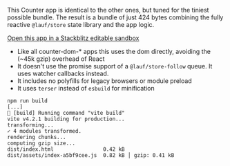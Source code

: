 This Counter app is identical to the other ones, but tuned for the tiniest possible bundle. The result is a bundle of just 424 bytes combining the fully reactive `@lauf/store` state library and the app logic.

[Open this app in a Stackblitz editable sandbox](https://stackblitz.com/github/cefn/watchable/tree/main/apps/counter-dom-tiny?file=src/main.js)

- Like all counter-dom-\* apps this uses the dom directly, avoiding the (~45k gzip) overhead of React
- It doesn't use the promise support of a `@lauf/store-follow` queue. It uses watcher callbacks instead.
- It includes no polyfills for legacy browsers or module preload
- It uses `terser` instead of `esbuild` for minification

```
npm run build
[...]
🏃 [build] Running command "vite build"
vite v4.2.1 building for production...
transforming...
✓ 4 modules transformed.
rendering chunks...
computing gzip size...
dist/index.html                0.42 kB
dist/assets/index-a5bf9cee.js  0.82 kB │ gzip: 0.41 kB
```
